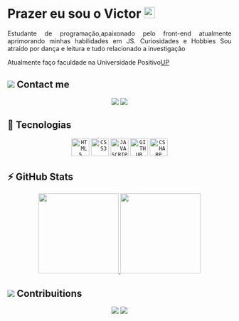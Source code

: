 <h1 align = "justify"> Prazer eu sou o Victor <img src="https://media.giphy.com/media/hvRJCLFzcasrR4ia7z/giphy.gif" width="25px"></h1>
<p align = "justify">
Estudante de programação,apaixonado pelo front-end atualmente aprimorando minhas habilidades em JS. Curiosidades e Hobbies Sou atraído por dança e leitura e tudo relacionado a investigação
</p>

Atualmente faço faculdade na Universidade Positivo[UP](https://www.up.edu.br/) <br/>

## <img src="https://img.icons8.com/external-flatart-icons-lineal-color-flatarticons/25/undefined/external-message-contact-flatart-icons-lineal-color-flatarticons.png"/> Contact me

<p align="center">
  <a href="https://www.instagram.com/victorcals_/" target="blank"><img src="https://img.icons8.com/bubbles/150/undefined/instagram-new--v2.png"/></a>
  <a href="https://www.linkedin.com/in/victor-cals-98a865214/" target="blank"><img src="https://img.icons8.com/bubbles/150/undefined/linkedin.png"/></a>
</p>

## 🚀 Tecnologias

<p align="center">
  <code><img width="40px" src="https://cdn.jsdelivr.net/gh/devicons/devicon/icons/html5/html5-original-wordmark.svg" title = "HTML5"/></code>
  <code><img width="40px" src="https://cdn.jsdelivr.net/gh/devicons/devicon/icons/css3/css3-original-wordmark.svg" title = "CSS3"/></code>
  <code><img width="40px" src="https://cdn.jsdelivr.net/gh/devicons/devicon/icons/javascript/javascript-original.svg" title = "JAVASCRIPT"/></code>
  <code><img width="40px" src="https://cdn.jsdelivr.net/gh/devicons/devicon/icons/github/github-original.svg" title = "GITHUB"/></code>
  <!-- <code><img width="40px" src="https://cdn.jsdelivr.net/gh/devicons/devicon/icons/nodejs/nodejs-original.svg" title = "NODE"/></code>  -->
<code><img width="40px" src="https://cdn.jsdelivr.net/gh/devicons/devicon/icons/csharp/csharp-original.svg" title = "CSHARP"/></code>
</p>
 
## ⚡ GitHub Stats
<p align="center">
  <a href="https://github.com/victorcals">
    <img height="180em" src="https://github-readme-stats-eight-theta.vercel.app/api?username=victorcals&show_icons=true&theme=algolia&include_all_commits=true&count_private=true"/>
    <img height="180em" src="https://github-readme-stats-eight-theta.vercel.app/api/top-langs/?username=victorcals&layout=compact&langs_count=8&theme=algolia"/>
  </a>
</p>

## <img src="https://img.icons8.com/stickers/30/undefined/commit-git.png"/> Contribuitions
<p align="center">
  <img src="https://raw.githubusercontent.com/victorcals/victorcals/output/github-contribution-grid-snake-dark.svg#gh-dark-mode-only"/>
  <img src="https://raw.githubusercontent.com/victorcals/victorcals/output/github-contribution-grid-snake.svg#gh-light-mode-only"/>
</p>